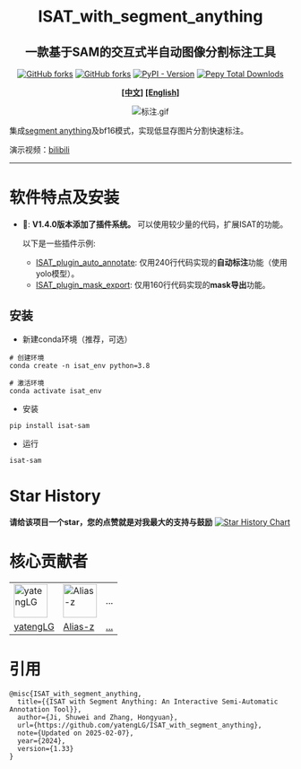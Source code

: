 <h1 align='center'>ISAT_with_segment_anything</h1>
<h2 align='center'>一款基于SAM的交互式半自动图像分割标注工具</h2>
<p align='center'>
    <a href='https://github.com/yatengLG/ISAT_with_segment_anything' target="_blank"><img alt="GitHub forks" src="https://img.shields.io/github/stars/yatengLG/ISAT_with_segment_anything"></a>
    <a href='https://github.com/yatengLG/ISAT_with_segment_anything' target="_blank"><img alt="GitHub forks" src="https://img.shields.io/github/forks/yatengLG/ISAT_with_segment_anything"></a>
    <a href='https://pypi.org/project/isat-sam/' target="_blank"><img alt="PyPI - Version" src="https://img.shields.io/pypi/v/isat-sam"></a>
    <a href='https://pypi.org/project/isat-sam/' target="_blank"><img alt="Pepy Total Downlods" src="https://img.shields.io/pepy/dt/isat-sam"></a>
</p>
<p align='center'>
    <a href='README-cn.md'><b>[中文]</b></a>
    <a href='README.md'><b>[English]</b></a>
</p>
<p align='center'><img src="./display/标注.gif" alt="标注.gif"></p>

集成[segment anything](https://github.com/facebookresearch/segment-anything)及bf16模式，实现低显存图片分割快速标注。

演示视频：[bilibili](https://www.bilibili.com/video/BV1or4y1R7EJ/)

---

# 软件特点及安装
- &#x1F389;: **V1.4.0版本添加了插件系统。** 可以使用较少量的代码，扩展ISAT的功能。
  
    以下是一些插件示例:
  - [ISAT_plugin_auto_annotate](https://github.com/yatengLG/ISAT_plugin_auto_annotate): 仅用240行代码实现的**自动标注**功能（使用yolo模型）。
  - [ISAT_plugin_mask_export](https://github.com/yatengLG/ISAT_plugin_mask_export): 仅用160行代码实现的**mask导出**功能。

## 安装
- 新建conda环境（推荐，可选）
```shell
# 创建环境
conda create -n isat_env python=3.8

# 激活环境
conda activate isat_env
```

- 安装
```shell
pip install isat-sam
```

- 运行
```shell
isat-sam
```

# Star History

**请给该项目一个star，您的点赞就是对我最大的支持与鼓励**
[![Star History Chart](https://api.star-history.com/svg?repos=yatengLG/ISAT_with_segment_anything&type=Date)](https://star-history.com/#yatengLG/ISAT_with_segment_anything&Date)


# 核心贡献者

<table border="0">
<tr>
    <td><img alt="yatengLG" src="https://avatars.githubusercontent.com/u/31759824?v=4" width="60" height="60" href="">
    <td><img alt="Alias-z" src="https://avatars.githubusercontent.com/u/66273343?v=4" width="60" height="60" href="">
    <td>...
</td>
</tr>
<tr>
  <td><a href="https://github.com/yatengLG">yatengLG</a>
  <td><a href="https://github.com/Alias-z">Alias-z</a>
    <td><a href="https://github.com/yatengLG/ISAT_with_segment_anything/graphs/contributors">...</a>
</tr>
</table>


# 引用
```text
@misc{ISAT_with_segment_anything,
  title={{ISAT with Segment Anything: An Interactive Semi-Automatic Annotation Tool}},
  author={Ji, Shuwei and Zhang, Hongyuan},
  url={https://github.com/yatengLG/ISAT_with_segment_anything},
  note={Updated on 2025-02-07},
  year={2024},
  version={1.33}
}
```
